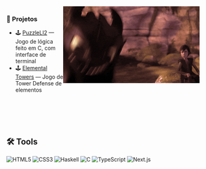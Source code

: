 <img align="right" height="200" src="https://github.com/fabioazv14/fabioazv14/blob/main/toothless.gif"/>


### 🚀 Projetos

- 🕹️ [PuzzleLI2](https://github.com/fabioazv14/PuzzleLI2) — Jogo de lógica feito em C, com interface de terminal  
- 🕹️ [Elemental Towers](https://github.com/fabioazv14/ElementalTowers) — Jogo de Tower Defense de elementos


<br><br><br><br>


## 🛠️ Tools

![HTML5](https://img.shields.io/badge/-HTML5-E34F26?style=for-the-badge&logo=html5&logoColor=white)
![CSS3](https://img.shields.io/badge/-CSS3-1572B6?style=for-the-badge&logo=css3)
![Haskell](https://img.shields.io/badge/-Haskell-5D4F85?style=for-the-badge&logo=haskell&logoColor=white)
![C](https://img.shields.io/badge/-C-00599C?style=for-the-badge&logo=c&logoColor=white)
![TypeScript](https://img.shields.io/badge/-TypeScript-3178C6?style=for-the-badge&logo=typescript&logoColor=white)
![Next.js](https://img.shields.io/badge/-Next.js-000000?style=for-the-badge&logo=nextdotjs&logoColor=white)
